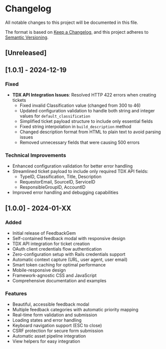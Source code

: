 # Changelog

All notable changes to this project will be documented in this file.

The format is based on [Keep a Changelog](https://keepachangelog.com/en/1.0.0/),
and this project adheres to [Semantic Versioning](https://semver.org/spec/v2.0.0.html).

## [Unreleased]

## [1.0.1] - 2024-12-19

### Fixed
- **TDX API Integration Issues**: Resolved HTTP 422 errors when creating tickets
  - Fixed invalid Classification value (changed from 300 to 46)
  - Updated configuration validation to handle both string and integer values for `default_classification`
  - Simplified ticket payload structure to include only essential fields
  - Fixed string interpolation in `build_description` method
  - Changed description format from HTML to plain text to avoid parsing issues
  - Removed unnecessary fields that were causing 500 errors

### Technical Improvements
- Enhanced configuration validation for better error handling
- Streamlined ticket payload to include only required TDX API fields:
  - TypeID, Classification, Title, Description
  - RequestorEmail, SourceID, ServiceID
  - ResponsibleGroupID, AccountID
- Improved error handling and debugging capabilities

## [1.0.0] - 2024-01-XX

### Added
- Initial release of FeedbackGem
- Self-contained feedback modal with responsive design
- TDX API integration for ticket creation
- OAuth client credentials flow authentication
- Zero-configuration setup with Rails credentials support
- Automatic context capture (URL, user agent, user email)
- Smart token caching for optimal performance
- Mobile-responsive design
- Framework-agnostic CSS and JavaScript
- Comprehensive documentation and examples

### Features
- Beautiful, accessible feedback modal
- Multiple feedback categories with automatic priority mapping
- Real-time form validation and submission
- Loading states and error handling
- Keyboard navigation support (ESC to close)
- CSRF protection for secure form submission
- Automatic asset pipeline integration
- View helpers for easy integration
